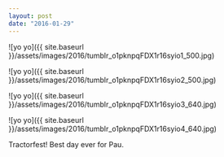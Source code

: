 ```yaml
---
layout: post
date: "2016-01-29"
---
```


![yo yo]({{ site.baseurl }}/assets/images/2016/tumblr_o1pknpqFDX1r16syio1_500.jpg)

![yo yo]({{ site.baseurl }}/assets/images/2016/tumblr_o1pknpqFDX1r16syio2_500.jpg)

![yo yo]({{ site.baseurl }}/assets/images/2016/tumblr_o1pknpqFDX1r16syio3_640.jpg)

![yo yo]({{ site.baseurl }}/assets/images/2016/tumblr_o1pknpqFDX1r16syio4_640.jpg)

Tractorfest! Best day ever for Pau.
